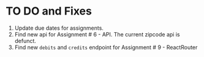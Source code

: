 # TO DO and Fixes

1. Update due dates for assignments.
2. Find new api for Assignment # 6 - API. The current zipcode api is defunct.
3. Find new `debits` and `credits` endpoint for Assignment # 9 - ReactRouter